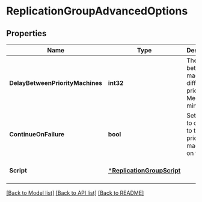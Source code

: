 # ReplicationGroupAdvancedOptions

## Properties
Name | Type | Description | Notes
------------ | ------------- | ------------- | -------------
**DelayBetweenPriorityMachines** | **int32** | The delay between machines in different priorities. Mention in minutes | [optional] [default to 2]
**ContinueOnFailure** | **bool** | Set to true to continue to the next priority machines on failure. | [optional] [default to false]
**Script** | [***ReplicationGroupScript**](ReplicationGroupScript.md) |  | [optional] [default to null]

[[Back to Model list]](../README.md#documentation-for-models) [[Back to API list]](../README.md#documentation-for-api-endpoints) [[Back to README]](../README.md)


